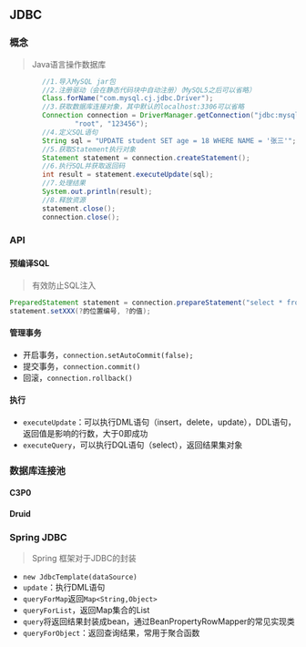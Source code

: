 ## JDBC

### 概念

> Java语言操作数据库

```java
        //1.导入MySQL jar包
        //2.注册驱动（会在静态代码块中自动注册）（MySQL5之后可以省略）
        Class.forName("com.mysql.cj.jdbc.Driver");
        //3.获取数据库连接对象，其中默认的localhost:3306可以省略
        Connection connection = DriverManager.getConnection("jdbc:mysql://localhost:3306/db1?useUnicode=true&characterEncoding=utf8&serverTimezone=GMT%2B8",
                "root", "123456");
        //4.定义SQL语句
        String sql = "UPDATE student SET age = 18 WHERE NAME = '张三'";
        //5.获取Statement执行对象
        Statement statement = connection.createStatement();
        //6.执行SQL并获取返回码
        int result = statement.executeUpdate(sql);
        //7.处理结果
        System.out.println(result);
        //8.释放资源
        statement.close();
        connection.close();
```

### API

#### 预编译SQL

> 有效防止SQL注入

```java
PreparedStatement statement = connection.prepareStatement("select * from student where name = ?");
statement.setXXX(?的位置编号, ?的值);
```



#### 管理事务

- 开启事务，`connection.setAutoCommit(false);`
- 提交事务，`connection.commit()`
- 回滚，`connection.rollback()`

#### 执行

- `executeUpdate`：可以执行DML语句（insert，delete，update），DDL语句，返回值是影响的行数，大于0即成功
- `executeQuery`，可以执行DQL语句（select），返回结果集对象

### 数据库连接池

#### C3P0

#### Druid

### Spring JDBC

>Spring 框架对于JDBC的封装

- `new JdbcTemplate(dataSource)`
- `update`：执行DML语句
- `queryForMap`返回`Map<String,Object>`
- `queryForList`，返回Map集合的List
- `query`将返回结果封装成bean，通过BeanPropertyRowMapper的常见实现类
- `queryForObject`：返回查询结果，常用于聚合函数

